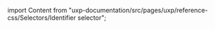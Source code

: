 
import Content from "uxp-documentation/src/pages/uxp/reference-css/Selectors/Identifier selector";

<Content query="product=xd"/>
